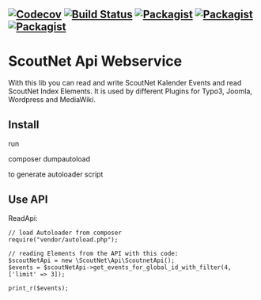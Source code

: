 [![Codecov](https://img.shields.io/codecov/c/github/scoutnet/plugins.sn_webservice.svg)]()
[![Build Status](https://jenkins.scoutnet.eu/buildStatus/icon?job=scoutnet/plugins.sn_webservice/master)](https://jenkins.scoutnet.eu/job/scoutnet/job/plugins.sn_webservice/job/master/)
[![Packagist](https://img.shields.io/packagist/v/scoutnet/sn-webservice.svg)](https://packagist.org/packages/scoutnet/sn-webservice)
[![Packagist](https://img.shields.io/packagist/dt/scoutnet/sn-webservice.svg?label=packagist%20downloads)](https://packagist.org/packages/scoutnet/sn-webservice)
[![Packagist](https://img.shields.io/packagist/l/scoutnet/sn-webservice.svg)](https://packagist.org/packages/scoutnet/sn-webservice)
---

ScoutNet Api Webservice
=======================

With this lib you can read and write ScoutNet Kalender Events and read ScoutNet Index Elements. It is used by different Plugins for Typo3, Joomla, Wordpress and MediaWiki.

Install
-------

run 

 composer dumpautoload

to generate autoloader script

Use API
-------

ReadApi:

    // load Autoloader from composer
    require("vendor/autoload.php");

    // reading Elements from the API with this code:
    $scoutNetApi = new \ScoutNet\Api\ScoutnetApi();
    $events = $scoutNetApi->get_events_for_global_id_with_filter(4, ['limit' => 3]);

    print_r($events);
